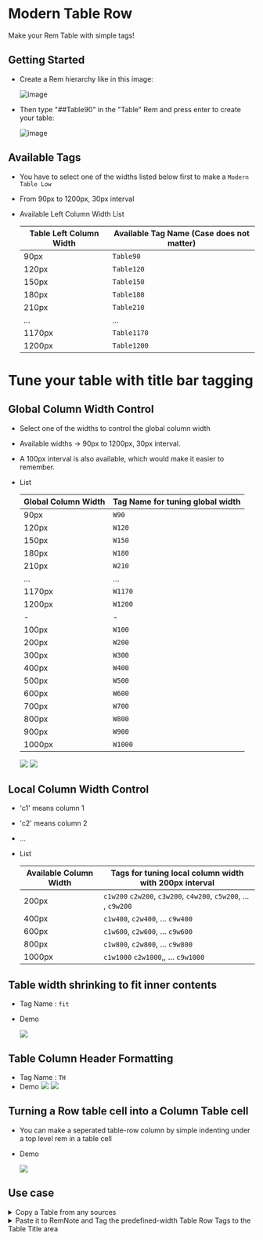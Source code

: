# Modern Table Row

Make your Rem Table with simple tags!

## Getting Started

- Create a Rem hierarchy like in this image:

  ![image](https://user-images.githubusercontent.com/58147075/205598631-67e58b0a-19f5-4c74-8ed9-3b5a563362a4.png)

- Then type "##Table90" in the "Table" Rem and press enter to create your table:

  ![image](https://user-images.githubusercontent.com/58147075/205599037-a453ed5a-641f-42e9-af39-ea18d54edf4b.png)

## Available Tags


- You have to select one of the widths listed below first to make a `Modern Table Low`
- From 90px to 1200px, 30px interval
- Available Left Column Width List

  | Table Left Column Width | Available Tag Name (Case does not matter) |
  | ------------- | ------------- |
  | 90px | `Table90` |
  | 120px | `Table120` |
  | 150px | `Table150` |
  | 180px | `Table180` |
  | 210px | `Table210` |
  | ...   |   ...    |
  | 1170px | `Table1170` |
  | 1200px | `Table1200` |
 

# Tune your table with title bar tagging

## Global Column Width Control

- Select one of the widths to control the global column width
- Available widths → 90px to 1200px, 30px interval. 
- A 100px interval is also available, which would make it easier to remember.
- List

  | Global Column Width | Tag Name for tuning global width |
  | ------------- | ------------- |
  | 90px | `W90` |
  | 120px | `W120` |
  | 150px | `W150` |
  | 180px | `W180` |
  | 210px | `W210` |
  | ...   |   ...    |
  | 1170px | `W1170` |
  | 1200px | `W1200` |
  | - |  - |
  | 100px | `W100` |
  | 200px | `W200` |
  | 300px | `W300` |
  | 400px | `W400` |
  | 500px | `W500` |
  | 600px | `W600` |
  | 700px | `W700` |
  | 800px | `W800` |
  | 900px | `W900` |
  | 1000px | `W1000` |

  <img src="https://forum.remnote.io/uploads/default/original/2X/8/8ae892cd66862b9115bbbe74a0a3f1246b8a79e3.gif">
  <img src="https://raw.githubusercontent.com/browneyedsoul/RemNote-ModernTableRow/main/public/2.gif">

## Local Column Width Control

- 'c1' means column 1
- 'c2' means column 2
- ...
- List

  | Available Column Width | Tags for tuning local column width with 200px interval |
  | ------------- | ------------- |
  | 200px | `c1w200` `c2w200`, `c3w200`, `c4w200`, `c5w200`, ... , `c9w200`  |
  | 400px | `c1w400`, `c2w400`, ... `c9w400`  |
  | 600px | `c1w600`, `c2w600`, ... `c9w600` |
  | 800px | `c1w800`, `c2w800`, ... `c9w800` |
  | 1000px | `c1w1000` `c2w1000`,, ... `c9w1000` |

## Table width shrinking to fit inner contents
  
- Tag Name : `fit`
- Demo
  
  <img src="https://raw.githubusercontent.com/browneyedsoul/RemNote-ModernTableRow/main/public/fit.gif">

## Table Column Header Formatting

- Tag Name : `TH`
- Demo
  <img src="https://raw.githubusercontent.com/browneyedsoul/RemNote-ModernTableRow/main/public/thformatting.png">
  <img src="https://raw.githubusercontent.com/browneyedsoul/RemNote-ModernTableRow/main/public/thformatting.gif">


## Turning a Row table cell into a Column Table cell
  
- You can make a seperated table-row column by simple indenting under a top level rem in a table cell
- Demo
  
  <img src="https://raw.githubusercontent.com/browneyedsoul/RemNote-ModernTableRow/main/public/row-to-column.webp">

## Use case

<details>
  <summary>Copy a Table from any sources</summary>
  <img src="https://raw.githubusercontent.com/browneyedsoul/RemNote-ModernTableRow/main/public/0.gif">
</details>

<details>
  <summary>Paste it to RemNote and Tag the predefined-width Table Row Tags to the Table Title area</summary>
  <img src="https://raw.githubusercontent.com/browneyedsoul/RemNote-ModernTableRow/main/public/1.gif">
</details>